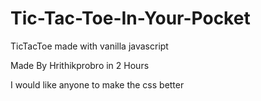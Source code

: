 # Tic-Tac-Toe-In-Your-Pocket
TicTacToe made with vanilla javascript

Made By Hrithikprobro in 2 Hours

I would like anyone to make the css better
